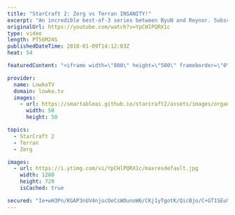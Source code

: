 ```yaml
---
title: "StarCraft 2: Zerg vs Terran INSANITY!"
excerpt: "An incredible best-of-3 series between ByuN and Reynor. Subscribe for more videos: http://lowko.tv/youtube Epic Zerg vs Protoss: https://goo.gl/qeUdf6  Late game Zerg versus Terran is still being figured out. ByuN apparently knows more than others, as he decides to focus heavily on Ghosts in this match-up."
originalUrl: https://youtube.com/watch?v=YpCHlPQRX1c
type: video
length: PT56M24S
publishedDateTime: 2018-01-09T14:12:03Z
heat: 54

featuredContent: "<iframe width=\"800\" height=\"500\" frameborder=\"0\" src=\"https://www.youtube.com/embed/YpCHlPQRX1c\" allow=\"accelerometer; autoplay; encrypted-media; gyroscope; picture-in-picture\" allowfullscreen></iframe>"

provider:
  name: LowkoTV
  domain: lowko.tv
  images:
    - url: https://smartableai.github.io/starcraft2/assets/images/organizations/lowko.tv-50x50.jpg
      width: 50
      height: 50

topics:
  - StarCraft 2
  - Terran
  - Zerg

images:
  - url: https://i.ytimg.com/vi/YpCHlPQRX1c/maxresdefault.jpg
    width: 1280
    height: 720
    isCached: true

secured: "Ie+wH3Pn/KGAP3nUV4njocOeCsWOunoW6/CKj1yTgotK/QicBjo/C+GT1SEu9MLqoJlp04G+iA9OCZStUQHbHm/m4HtZ/iChw7BEc3+45AUCSMmmCSGvgEL19FS6mLBzAdk9ud5uA3O47Gik2U4cXRxtc77+dzrtjl8dfnIAheZ5GPr+xHcm3Ig81siae+V1svma7tPuB/xqKKkZPY3dEIiqHI8OxCCKFiyYYUSKJ6Z6LBMSAdlZYG/ytMH/tjwh8HOrDItsw4QaBHaZPxchUd6QYuVY78nOsNZYnW0dk1JT8bx47UgIKMd9U8Ff6fKun4i55dKT0LzJG/fYWvScOWa5G/b68p/aPiHBqgKe8c7C7pJ4xB/BHMZnplymRFL31Z5eO9LQT2Pk0ygk2+hc2ZbmoaBep7MOm9MlalxePQfYiJPE3uvwccjOtTzwv26s;+D/1FVkdVqk1vxMe1TXSIw=="
---
```


